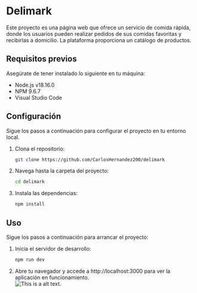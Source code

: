 # Delimark

Este proyecto es una página web que ofrece un servicio de comida rápida, donde los usuarios pueden realizar pedidos de sus comidas favoritas y recibirlas a domicilio. La plataforma proporciona un catálogo de productos.

## Requisitos previos

Asegúrate de tener instalado lo siguiente en tu máquina:

- Node.js v18.16.0
- NPM 9.6.7
- Visual Studio Code

## Configuración

Sigue los pasos a continuación para configurar el proyecto en tu entorno local.

1. Clona el repositorio:

   ```bash
   git clone https://github.com/CarlosHernandez200/delimark

2. Navega hasta la carpeta del proyecto:

    ```bash
    cd delimark

3. Instala las dependencias:
    ```bash
    npm install
    
## Uso 

Sigue los pasos a continuación para arrancar el proyecto:

1. Inicia el servidor de desarrollo:

   ```bash
   npm run dev

2. Abre tu navegador y accede a http://localhost:3000 para ver la aplicación en funcionamiento.    
    ![This is a alt text.](/src/assets/image/ImageReadme.png)